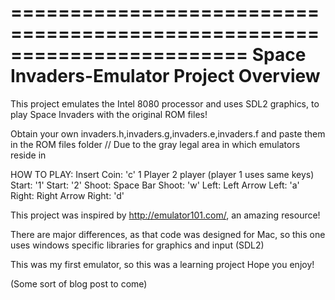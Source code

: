 ========================================================================
Space Invaders-Emulator Project Overview
========================================================================

This project emulates the Intel 8080 processor and uses SDL2 graphics,
to play Space Invaders with the original ROM files!

Obtain your own invaders.h,invaders.g,invaders.e,invaders.f and paste
them in the ROM files folder
// Due to the gray legal area in which emulators reside in

HOW TO PLAY:
Insert Coin: 'c'
1 Player				2 player (player 1 uses same keys)
	Start:	'1'				Start: '2'
	Shoot:	Space Bar		Shoot:	'w'
	Left:	Left Arrow		Left:	'a'
	Right:	Right Arrow		Right:	'd'

This project was inspired by  http://emulator101.com/,
an amazing resource! 

There are major differences, as that code was designed for Mac,
so this one uses windows specific libraries for graphics and input
(SDL2)

This was my first emulator, so this was a learning project
Hope you enjoy!

(Some sort of blog post to come)
